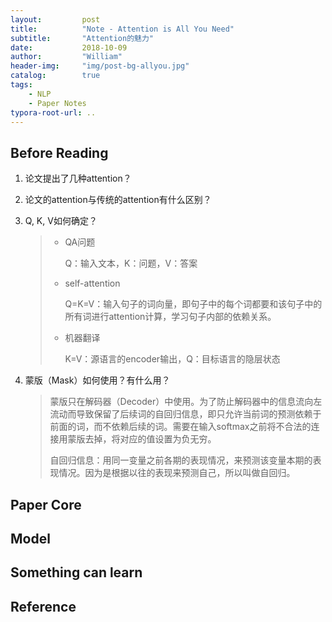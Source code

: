 ```yaml
---
layout:         post
title:          "Note - Attention is All You Need"
subtitle:       "Attention的魅力"
date:           2018-10-09
author:         "William"
header-img:     "img/post-bg-allyou.jpg"
catalog:        true
tags:
    - NLP
    - Paper Notes
typora-root-url: ..
---
```


## Before Reading

1. 论文提出了几种attention？

2. 论文的attention与传统的attention有什么区别？

3. Q, K, V如何确定？

   > - QA问题
   >
   >   Q：输入文本，K：问题，V：答案
   >
   > - self-attention
   >
   >   Q=K=V：输入句子的词向量，即句子中的每个词都要和该句子中的所有词进行attention计算，学习句子内部的依赖关系。
   >
   > - 机器翻译
   >
   >   K=V：源语言的encoder输出，Q：目标语言的隐层状态

4. 蒙版（Mask）如何使用？有什么用？

   > 蒙版只在解码器（Decoder）中使用。为了防止解码器中的信息流向左流动而导致保留了后续词的自回归信息，即只允许当前词的预测依赖于前面的词，而不依赖后续的词。需要在输入softmax之前将不合法的连接用蒙版去掉，将对应的值设置为负无穷。
   >
   > 自回归信息：用同一变量之前各期的表现情况，来预测该变量本期的表现情况。因为是根据以往的表现来预测自己，所以叫做自回归。



## Paper Core



## Model



## Something can learn



## Reference